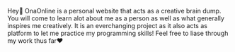 Hey🌟
OnaOnline is a personal website that acts as a creative brain dump. You will come to learn alot about me as a person
as well as what generally inspires me creatively. It is an everchanging project as it also acts as platform to let me practice
my programming skills! Feel free to liase through my work thus far❤️
